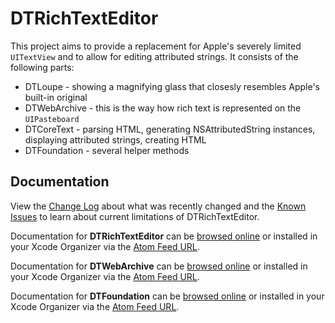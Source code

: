 DTRichTextEditor
================

This project aims to provide a replacement for Apple's severely limited `UITextView` and to allow for editing attributed strings. It consists of the following parts:

- DTLoupe - showing a magnifying glass that closesly resembles Apple's built-in original
- DTWebArchive - this is the way how rich text is represented on the `UIPasteboard`
- DTCoreText - parsing HTML, generating NSAttributedString instances, displaying attributed strings, creating HTML
- DTFoundation - several helper methods

Documentation
-------------

View the [Change Log](docs/Change%20Log.html) about what was recently changed and the [Known Issues](docs/Known%20Issues.html) to learn about current limitations of DTRichTextEditor.

Documentation for **DTRichTextEditor** can be [browsed online](https://svn.cocoanetics.com/DTRichTextEditor) or installed in your Xcode Organizer via the [Atom Feed URL](https://svn.cocoanetics.com/DTRichTextEditor/DTRichTextEditor.atom).

Documentation for **DTWebArchive** can be [browsed online](http://cocoanetics.github.com/DTWebArchive) or installed in your Xcode Organizer via the [Atom Feed URL](http://cocoanetics.github.com/DTWebArchive/DTWebArchive.atom).

Documentation for **DTFoundation** can be [browsed online](http://cocoanetics.github.com/DTFoundation) or installed in your Xcode Organizer via the [Atom Feed URL](http://cocoanetics.github.com/DTFoundation/DTFoundation.atom).
